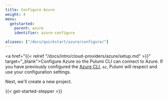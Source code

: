 ```yaml
---
title: Configure Azure
weight: 4
menu:
  getstarted:
    parent: azure
    identifier: azure-configure

aliases: ["/docs/quickstart/azure/configure/"]
---
```


<!-- TODO inline a streamlined version of configuring the cloud here. -->

<a href="{{< relref "/docs/intro/cloud-providers/azure/setup.md" >}}" target="_blank">Configure Azure</a> so the Pulumi CLI can connect to Azure. If you have previously configured the <a href="https://docs.microsoft.com/en-us/cli/azure/" target="_blank">Azure CLI</a>, `az`, Pulumi will respect and use your configuration settings.

Next, we'll create a new project.

{{< get-started-stepper >}}
